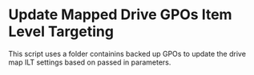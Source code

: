 # Update Mapped Drive GPOs Item Level Targeting

This script uses a folder containins backed up GPOs to update the drive map ILT settings based on passed in parameters.
